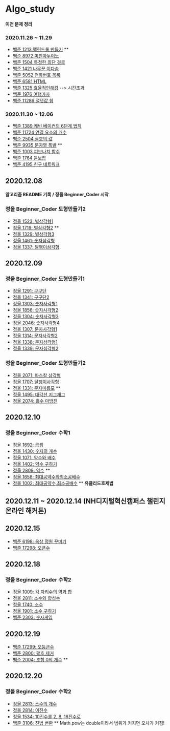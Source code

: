 # Algo_study

#### 이전 문제 정리 
### 2020.11.26 ~ 11.29

* [백준 1213 팰린드롬 만들기](https://www.acmicpc.net/problem/1213) **
* [백준 8972 미친아두이노](https://www.acmicpc.net/problem/8972)
* [백준 1504 특정한 최단 경로](https://www.acmicpc.net/problem/1504)
* [백준 1421 나무꾼 이다솜](https://www.acmicpc.net/problem/1421)
* [백준 5052 전화번호 목록](https://www.acmicpc.net/problem/5052)
* [백준 6581 HTML](https://www.acmicpc.net/problem/6581)
* [백준 1325 효율적인해킹](https://www.acmicpc.net/problem/1325) --> 시간초과
* [백준 1976 여행가자](https://www.acmicpc.net/problem/1976)
* [백준 11286 절댓값 힙](https://www.acmicpc.net/problem/11286)

### 2020.11.30 ~ 12.06

* [백준 1389 케빈 베이컨의 6단계 법칙](https://www.acmicpc.net/problem/1389)
* [백준 11724 연결 요소의 개수](https://www.acmicpc.net/problem/11724)
* [백준 2504 괄호의 값](https://www.acmicpc.net/problem/2504)
* [백준 9935 문자열 폭발](https://www.acmicpc.net/problem/9935) **
* [백준 1003 피보나치 함수](https://www.acmicpc.net/problem/1003)
* [백준 1764 듣보잡](https://www.acmicpc.net/problem/1764)
* [백준 4195 친구 네트워크](https://www.acmicpc.net/problem/4195)


## 2020.12.08 
#### 알고리즘 README 기록 / 정올 Beginner_Coder 시작
### 정올 Beginner_Coder 도형만들기2
* [정올 1523: 별삼각형1](http://www.jungol.co.kr/bbs/board.php?bo_table=pbank&wr_id=795&sca=2020)
* [정올 1719: 별삼각형2](http://www.jungol.co.kr/bbs/board.php?bo_table=pbank&wr_id=992&sca=2020) **
* [정올 1329: 별삼각형3](http://www.jungol.co.kr/bbs/board.php?bo_table=pbank&wr_id=608&sca=2020)
* [정올 1461: 숫자삼각형](http://www.jungol.co.kr/bbs/board.php?bo_table=pbank&wr_id=914&sca=2020)
* [정올 1337: 달팽이삼각형](http://www.jungol.co.kr/bbs/board.php?bo_table=pbank&wr_id=609&sca=2020)

## 2020.12.09
### 정올 Beginner_Coder 도형만들기1
* [정올 1291: 구구단](http://www.jungol.co.kr/bbs/board.php?bo_table=pbank&wr_id=574&sca=2010)
* [정올 1341: 구구단2](http://www.jungol.co.kr/bbs/board.php?bo_table=pbank&wr_id=2076&sca=2010) 
* [정올 1303: 숫자사각형1](http://www.jungol.co.kr/bbs/board.php?bo_table=pbank&wr_id=2069&sca=2010)
* [정올 1856: 숫자사각형2](http://www.jungol.co.kr/bbs/board.php?bo_table=pbank&wr_id=1129&sca=2010)
* [정올 1304: 숫자사각형3](http://www.jungol.co.kr/bbs/board.php?bo_table=pbank&wr_id=2070&sca=2010)
* [정올 2046: 숫자사각형4](http://www.jungol.co.kr/bbs/board.php?bo_table=pbank&wr_id=1316&sca=2010)
* [정올 1307: 문자사각형1](http://www.jungol.co.kr/bbs/board.php?bo_table=pbank&wr_id=2071&sca=2010)
* [정올 1314: 문자사각형2](http://www.jungol.co.kr/bbs/board.php?bo_table=pbank&wr_id=2072&sca=2010)
* [정올 1338: 문자삼각형1](http://www.jungol.co.kr/bbs/board.php?bo_table=pbank&wr_id=2074&sca=2010)
* [정올 1339: 문자심각형2](http://www.jungol.co.kr/bbs/board.php?bo_table=pbank&wr_id=2075&sca=2010)

### 정올 Beginner_Coder 도형만들기2
* [정올 2071: 파스칼 삼각형](http://www.jungol.co.kr/bbs/board.php?bo_table=pbank&wr_id=1335&sca=2020)
* [정올 1707: 달팽이사각형](http://www.jungol.co.kr/bbs/board.php?bo_table=pbank&wr_id=980&sca=2020)
* [정올 1331: 문자마름모](http://www.jungol.co.kr/bbs/board.php?bo_table=pbank&wr_id=2073&sca=2020) **
* [정올 1495: 대각선 지그재그](http://www.jungol.co.kr/bbs/board.php?bo_table=pbank&wr_id=767&sca=2020)
* [정올 2074: 홀수 마방진](http://www.jungol.co.kr/bbs/board.php?bo_table=pbank&wr_id=1338&sca=2020)

## 2020.12.10
### 정올 Beginner_Coder 수학1
* [정올 1692: 곱셈](http://www.jungol.co.kr/bbs/board.php?bo_table=pbank&wr_id=965&sca=2030)
* [정올 1430: 숫자의 개수](http://www.jungol.co.kr/bbs/board.php?bo_table=pbank&wr_id=706&sca=2030) 
* [정올 1071: 약수와 배수](http://www.jungol.co.kr/bbs/board.php?bo_table=pbank&wr_id=351&sca=2030)
* [정올 1402: 약수 구하기](http://www.jungol.co.kr/bbs/board.php?bo_table=pbank&wr_id=678&sca=2030)
* [정올 2809: 약수](http://www.jungol.co.kr/bbs/board.php?bo_table=pbank&wr_id=450&sca=2030) **
* [정올 1658: 최대공약수와최소공배수](http://www.jungol.co.kr/bbs/board.php?bo_table=pbank&wr_id=931&sca=2030)
* [정올 1002: 최대공약수,최소공배수](http://www.jungol.co.kr/bbs/board.php?bo_table=pbank&wr_id=281&sca=2030) ** **유클리드호제법**

## 2020.12.11 ~ 2020.12.14 (NH디지털혁신캠퍼스 챌린지 온라인 해커톤)

## 2020.12.15
* [백준 6198: 옥상 정원 꾸미기](https://www.acmicpc.net/problem/6198)
* [백준 17298: 오큰수](https://www.acmicpc.net/problem/17298) 

## 2020.12.18
### 정올 Beginner_Coder 수학2
* [정올 1009: 각 자리수의 역과 합](http://jungol.co.kr/bbs/board.php?bo_table=pbank&wr_id=288&sca=2040)
* [정올 2811: 소수와 합성수](http://jungol.co.kr/bbs/board.php?bo_table=pbank&wr_id=452&sca=2040) 
* [정올 1740: 소수](http://jungol.co.kr/bbs/board.php?bo_table=pbank&wr_id=1013&sca=2040)
* [정올 1901: 소수 구하기](http://jungol.co.kr/bbs/board.php?bo_table=pbank&wr_id=1174&sca=2040)
* [백준 2303: 숫자게임](https://www.acmicpc.net/problem/2303)

## 2020.12.19
* [백준 17299: 오등큰수](https://www.acmicpc.net/problem/17299)
* [백준 2800: 괄호 제거](https://www.acmicpc.net/problem/2800) 
* [백준 2004: 조합 0의 개수](https://www.acmicpc.net/problem/2004) **

## 2020.12.20
### 정올 Beginner_Coder 수학2
* [정올 2813: 소수의 개수](http://jungol.co.kr/bbs/board.php?bo_table=pbank&wr_id=2079&sca=2040)
* [정올 2814: 이진수](http://jungol.co.kr/bbs/board.php?bo_table=pbank&wr_id=2080&sca=2040) 
* [정올 1534: 10진수를 2, 8, 16진수로](http://jungol.co.kr/bbs/board.php?bo_table=pbank&wr_id=806&sca=2040)
* [백준 3106: 진법 변환](http://jungol.co.kr/bbs/board.php?bo_table=pbank&wr_id=2375&sca=2040) ** Math.pow는 double이라서 범위가 커지면 오차가 커짐!
